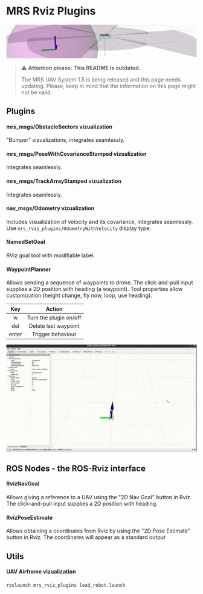 # MRS Rviz Plugins

![](.fig/thumbnail.jpg)

> :warning: **Attention please: This README is outdated.**
>
> The MRS UAV System 1.5 is being released and this page needs updating. Please, keep in mind that the information on this page might not be valid.

## Plugins

#### mrs_msgs/ObstacleSectors vizualization

"Bumper" vizualizations, integrates seamlessly.

#### mrs_msgs/PoseWithCovarianceStamped vizualization

Integrates seamlessly.

#### mrs_msgs/TrackArrayStamped vizualization

Integrates seamlessly.

#### nav_msgs/Odometry vizualization

Includes visualization of velocity and its covariance, integrates seamlessly.
Use `mrs_rviz_plugins/OdometryWithVelocity` display type.

#### NamedSetGoal

RViz goal tool with modifiable label.

#### WaypointPlanner

Allows sending a sequence of waypoints to drone.
The click-and-pull input supplies a 2D position with heading (a waypoint). Tool properties allow customization (height change, fly now, loop, use heading).

|  Key  |         Action         |
|:-----:|:----------------------:|
|   w   | Turn the plugin on/off |
|  del  |  Delete last waypoint  |
| enter |   Trigger behaviour    |

![Demonstration](icons/classes/Waypoint_planner_demonstration.gif)

## ROS Nodes - the ROS-Rviz interface

#### RvizNavGoal

Allows giving a reference to a UAV using the "2D Nav Goal" button in Rviz.
The click-and-pull input supplies a 2D position with heading.

#### RvizPoseEstimate

Allows obtaining a coordinates from Rviz by using the "2D Pose Estimate" button in Rviz.
The coordinates will appear as a standard output

## Utils

#### UAV Airframe vizualization

```bash
roslaunch mrs_rviz_plugins load_robot.launch
```
